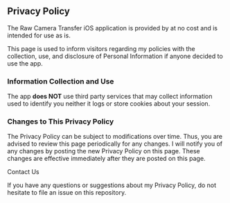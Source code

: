 ## Privacy Policy

The Raw Camera Transfer iOS application is provided by at no cost and is intended for use as is.

This page is used to inform visitors regarding my policies with the collection, use, and disclosure of Personal Information if anyone decided to use the app.

### Information Collection and Use

The app **does NOT** use third party services that may collect information used to identify you neither it logs or store cookies about your session.

### Changes to This Privacy Policy

The Privacy Policy can be subject to modifications over time. Thus, you are advised to review this page periodically for any changes. I will notify you of any changes by posting the new Privacy Policy on this page. These changes are effective immediately after they are posted on this page.

Contact Us

If you have any questions or suggestions about my Privacy Policy, do not hesitate to file an issue on this repository.

